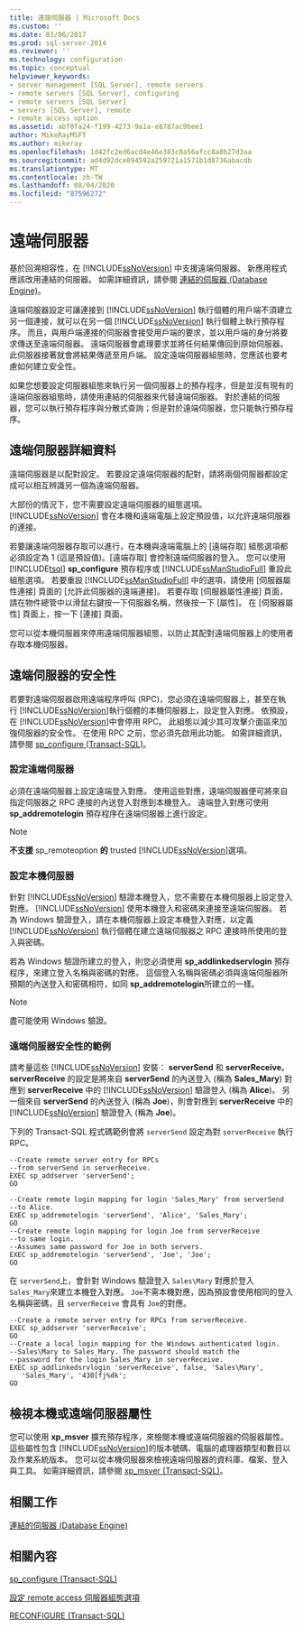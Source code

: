 ```yaml
---
title: 遠端伺服器 | Microsoft Docs
ms.custom: ''
ms.date: 03/06/2017
ms.prod: sql-server-2014
ms.reviewer: ''
ms.technology: configuration
ms.topic: conceptual
helpviewer_keywords:
- server management [SQL Server], remote servers
- remote servers [SQL Server], configuring
- remote servers [SQL Server]
- servers [SQL Server], remote
- remote access option
ms.assetid: abf0fa24-f199-4273-9a1a-e8787ac9bee1
author: MikeRayMSFT
ms.author: mikeray
ms.openlocfilehash: 1d42fc2ed6acd4e46e383c0a56afcc8a8b27d3aa
ms.sourcegitcommit: ad4d92dce894592a259721a1571b1d8736abacdb
ms.translationtype: MT
ms.contentlocale: zh-TW
ms.lasthandoff: 08/04/2020
ms.locfileid: "87596272"
---
```

# <a name="remote-servers"></a>遠端伺服器
  基於回溯相容性，在 [!INCLUDE[ssNoVersion](../../includes/ssnoversion-md.md)] 中支援遠端伺服器。 新應用程式應該改用連結的伺服器。 如需詳細資訊，請參閱 [連結的伺服器 &#40;Database Engine&#41;](../../relational-databases/linked-servers/linked-servers-database-engine.md)。  
  
 遠端伺服器設定可讓連接到 [!INCLUDE[ssNoVersion](../../includes/ssnoversion-md.md)] 執行個體的用戶端不須建立另一個連接，就可以在另一個 [!INCLUDE[ssNoVersion](../../includes/ssnoversion-md.md)] 執行個體上執行預存程序。 而且，與用戶端連接的伺服器會接受用戶端的要求，並以用戶端的身分將要求傳送至遠端伺服器。 遠端伺服器會處理要求並將任何結果傳回到原始伺服器。 此伺服器接著就會將結果傳遞至用戶端。 設定遠端伺服器組態時，您應該也要考慮如何建立安全性。  
  
 如果您想要設定伺服器組態來執行另一個伺服器上的預存程序，但是並沒有現有的遠端伺服器組態時，請使用連結的伺服器來代替遠端伺服器。 對於連結的伺服器，您可以執行預存程序與分散式查詢；但是對於遠端伺服器，您只能執行預存程序。  
  
## <a name="remote-server-details"></a>遠端伺服器詳細資料  
 遠端伺服器是以配對設定。 若要設定遠端伺服器的配對，請將兩個伺服器都設定成可以相互辨識另一個為遠端伺服器。  
  
 大部份的情況下，您不需要設定遠端伺服器的組態選項。 [!INCLUDE[ssNoVersion](../../includes/ssnoversion-md.md)] 會在本機和遠端電腦上設定預設值，以允許遠端伺服器的連接。  
  
 若要讓遠端伺服器存取可以進行，在本機與遠端電腦上的 [遠端存取] 組態選項都必須設定為 1 (這是預設值)。[遠端存取] 會控制遠端伺服器的登入。 您可以使用 [!INCLUDE[tsql](../../includes/tsql-md.md)] **sp_configure** 預存程序或 [!INCLUDE[ssManStudioFull](../../includes/ssmanstudiofull-md.md)] 重設此組態選項。 若要重設 [!INCLUDE[ssManStudioFull](../../includes/ssmanstudiofull-md.md)] 中的選項，請使用 [伺服器屬性連接] 頁面的 [允許此伺服器的遠端連接]。 若要存取 [伺服器屬性連接] 頁面，請在物件總管中以滑鼠右鍵按一下伺服器名稱，然後按一下 [屬性]。 在 [伺服器屬性] 頁面上，按一下 [連接] 頁面。  
  
 您可以從本機伺服器來停用遠端伺服器組態，以防止其配對遠端伺服器上的使用者存取本機伺服器。  
  
## <a name="security-for-remote-servers"></a>遠端伺服器的安全性  
 若要對遠端伺服器啟用遠端程序呼叫 (RPC)，您必須在遠端伺服器上，甚至在執行 [!INCLUDE[ssNoVersion](../../includes/ssnoversion-md.md)]執行個體的本機伺服器上，設定登入對應。 依預設，在 [!INCLUDE[ssNoVersion](../../includes/ssnoversion-md.md)]中會停用 RPC。 此組態以減少其可攻擊介面區來加強伺服器的安全性。 在使用 RPC 之前，您必須先啟用此功能。 如需詳細資訊，請參閱 [sp_configure &#40;Transact-SQL&#41;](/sql/relational-databases/system-stored-procedures/sp-configure-transact-sql)。  
  
### <a name="setting-up-the-remote-server"></a>設定遠端伺服器  
 必須在遠端伺服器上設定遠端登入對應。 使用這些對應，遠端伺服器便可將來自指定伺服器之 RPC 連接的內送登入對應到本機登入。 遠端登入對應可使用 **sp_addremotelogin** 預存程序在遠端伺服器上進行設定。  
  
> [!NOTE]  
>  **不支援** sp_remoteoption  **的** trusted [!INCLUDE[ssNoVersion](../../includes/ssnoversion-md.md)]選項。  
  
### <a name="setting-up-the-local-server"></a>設定本機伺服器  
 針對 [!INCLUDE[ssNoVersion](../../includes/ssnoversion-md.md)] 驗證本機登入，您不需要在本機伺服器上設定登入對應。 [!INCLUDE[ssNoVersion](../../includes/ssnoversion-md.md)] 使用本機登入和密碼來連接至遠端伺服器。 若為 Windows 驗證登入，請在本機伺服器上設定本機登入對應，以定義 [!INCLUDE[ssNoVersion](../../includes/ssnoversion-md.md)] 執行個體在建立遠端伺服器之 RPC 連接時所使用的登入與密碼。  
  
 若為 Windows 驗證所建立的登入，則您必須使用 **sp_addlinkedservlogin** 預存程序，來建立登入名稱與密碼的對應。 這個登入名稱與密碼必須與遠端伺服器所預期的內送登入和密碼相符，如同 **sp_addremotelogin**所建立的一樣。  
  
> [!NOTE]  
>  盡可能使用 Windows 驗證。  
  
### <a name="remote-server-security-example"></a>遠端伺服器安全性的範例  
 請考量這些 [!INCLUDE[ssNoVersion](../../includes/ssnoversion-md.md)] 安裝： **serverSend** 和 **serverReceive**。 **serverReceive** 的設定是將來自 **serverSend** 的內送登入 (稱為 **Sales_Mary**) 對應到 **serverReceive** 中的 [!INCLUDE[ssNoVersion](../../includes/ssnoversion-md.md)] 驗證登入 (稱為 **Alice**)。 另一個來自 **serverSend** 的內送登入 (稱為 **Joe**)，則會對應到 **serverReceive** 中的 [!INCLUDE[ssNoVersion](../../includes/ssnoversion-md.md)] 驗證登入 (稱為 **Joe**)。  
  
 下列的 Transact-SQL 程式碼範例會將 `serverSend` 設定為對 `serverReceive` 執行 RPC。  
  
```  
--Create remote server entry for RPCs   
--from serverSend in serverReceive.  
EXEC sp_addserver 'serverSend';  
GO  
  
--Create remote login mapping for login 'Sales_Mary' from serverSend  
--to Alice.  
EXEC sp_addremotelogin 'serverSend', 'Alice', 'Sales_Mary';  
GO  
--Create remote login mapping for login Joe from serverReceive   
--to same login.  
--Assumes same password for Joe in both servers.  
EXEC sp_addremotelogin 'serverSend', 'Joe', 'Joe';  
GO  
```  
  
 在 `serverSend`上，會針對 Windows 驗證登入 `Sales\Mary` 對應於登入 `Sales_Mary`來建立本機登入對應。 `Joe`不需本機對應，因為預設會使用相同的登入名稱與密碼，且 `serverReceive` 會具有 `Joe`的對應。  
  
```  
--Create a remote server entry for RPCs from serverReceive.  
EXEC sp_addserver 'serverReceive';  
GO  
--Create a local login mapping for the Windows authenticated login.  
--Sales\Mary to Sales_Mary. The password should match the  
--password for the login Sales_Mary in serverReceive.  
EXEC sp_addlinkedsrvlogin 'serverReceive', false, 'Sales\Mary',  
   'Sales_Mary', '430[fj%dk';  
GO  
```  
  
## <a name="viewing-local-or-remote-server-properties"></a>檢視本機或遠端伺服器屬性  
 您可以使用 **xp_msver** 擴充預存程序，來檢閱本機或遠端伺服器的伺服器屬性。 這些屬性包含 [!INCLUDE[ssNoVersion](../../includes/ssnoversion-md.md)]的版本號碼、電腦的處理器類型和數目以及作業系統版本。 您可以從本機伺服器來檢視遠端伺服器的資料庫、檔案、登入與工具。 如需詳細資訊，請參閱 [xp_msver &#40;Transact-SQL&#41;](/sql/relational-databases/system-stored-procedures/xp-msver-transact-sql)。  
  
## <a name="related-tasks"></a>相關工作  
 [連結的伺服器 &#40;Database Engine&#41;](../../relational-databases/linked-servers/linked-servers-database-engine.md)  
  
## <a name="related-content"></a>相關內容  
 [sp_configure &#40;Transact-SQL&#41;](/sql/relational-databases/system-stored-procedures/sp-configure-transact-sql)  
  
 [設定 remote access 伺服器組態選項](configure-the-remote-access-server-configuration-option.md)  
  
 [RECONFIGURE &#40;Transact-SQL&#41;](/sql/t-sql/language-elements/reconfigure-transact-sql)  
  
  
